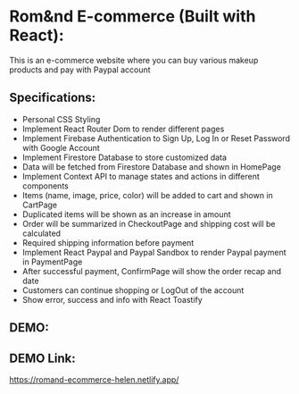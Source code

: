# Rom&nd E-commerce (Built with React):

This is an e-commerce website where you can buy various makeup products and pay with Paypal account

## Specifications:

- Personal CSS Styling
- Implement React Router Dom to render different pages
- Implement Firebase Authentication to Sign Up, Log In or Reset Password with Google Account
- Implement Firestore Database to store customized data
- Data will be fetched from Firestore Database and shown in HomePage
- Implement Context API to manage states and actions in different components
- Items (name, image, price, color) will be added to cart and shown in CartPage
- Duplicated items will be shown as an increase in amount
- Order will be summarized in CheckoutPage and shipping cost will be calculated
- Required shipping information before payment
- Implement React Paypal and Paypal Sandbox to render Paypal payment in PaymentPage
- After successful payment, ConfirmPage will show the order recap and date
- Customers can continue shopping or LogOut of the account
- Show error, success and info with React Toastify

## DEMO:

## DEMO Link:

https://romand-ecommerce-helen.netlify.app/
